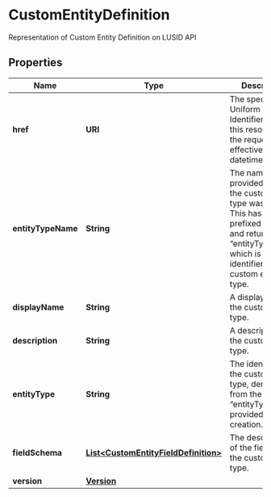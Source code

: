 

# CustomEntityDefinition

Representation of Custom Entity Definition on LUSID API

## Properties

| Name | Type | Description | Notes |
|------------ | ------------- | ------------- | -------------|
|**href** | **URI** | The specific Uniform Resource Identifier (URI) for this resource at the requested effective and asAt datetime. |  [optional] |
|**entityTypeName** | **String** | The name provided when the custom entity type was created. This has been prefixed with “~” and returned as “entityType”, which is the identifier for the custom entity type. |  |
|**displayName** | **String** | A display label for the custom entity type. |  |
|**description** | **String** | A description for the custom entity type. |  [optional] |
|**entityType** | **String** | The identifier for the custom entity type, derived from the “entityTypeName” provided on creation. |  |
|**fieldSchema** | [**List&lt;CustomEntityFieldDefinition&gt;**](CustomEntityFieldDefinition.md) | The description of the fields on the custom entity type. |  |
|**version** | [**Version**](Version.md) |  |  |




